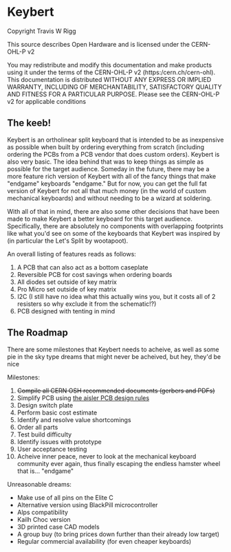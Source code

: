 # Keybert
Copyright Travis W Rigg

This source describes Open Hardware and is licensed under the CERN-OHL-P
v2

You may redistribute and modify this documentation and make products
using it under the terms of the CERN-OHL-P v2 (https:/cern.ch/cern-ohl).
This documentation is distributed WITHOUT ANY EXPRESS OR IMPLIED
WARRANTY, INCLUDING OF MERCHANTABILITY, SATISFACTORY QUALITY
AND FITNESS FOR A PARTICULAR PURPOSE. Please see the CERN-OHL-P v2
for applicable conditions

## The keeb!
Keybert is an ortholinear split keyboard that is intended to be as inexpensive
as possible when built by ordering everything from scratch (including ordering
the PCBs from a PCB vendor that does custom orders). Keybert is also very basic.
The idea behind that was to keep things as simple as possible for the target
audience. Someday in the future, there may be a more feature rich version of
Keybert with all of the fancy things that make "endgame" keyboards "endgame."
But for now, you can get the full fat version of Keybert for not all that much
money (in the world of custom mechanical keyboards) and without needing to be a
wizard at soldering.

With all of that in mind, there are also some other decisions that have been
made to make Keybert a better keyboard for this target audience. Specifically,
there are absolutely no components with overlapping footprints like what you'd
see on some of the keyboards that Keybert was inspired by (in particular the
Let's Split by wootapoot).

An overall listing of features reads as follows:

1. A PCB that can also act as a bottom caseplate
2. Reversible PCB for cost savings when ordering boards
3. All diodes set outside of key matrix
4. Pro Micro set outside of key matrix
5. I2C (I still have no idea what this actually wins you, but it costs all of 2
   resisters so why exclude it from the schematic!?)
6. PCB designed with tenting in mind

## The Roadmap
There are some milestones that Keybert needs to acheive, as well as some pie in
the sky type dreams that might never be acheived, but hey, they'd be nice

Milestones:
1. ~~Compile all CERN OSH recommended documents (gerbers and PDFs)~~
2. Simplify PCB using
  [the aisler PCB design rules](https://aisler.community/t/pcb-design-rules/41)
2. Design switch plate
3. Perform basic cost estimate
4. Identify and resolve value shortcomings
5. Order all parts
6. Test build difficulty
7. Identify issues with prototype
8. User acceptance testing
9. Acheive inner peace, never to look at the mechanical keyboard community ever
   again, thus finally escaping the endless hamster wheel that is... "endgame"

Unreasonable dreams:
* Make use of all pins on the Elite C
* Alternative version using BlackPill microcontroller
* Alps compatibility
* Kailh Choc version
* 3D printed case CAD models
* A group buy (to bring prices down further than their already low target)
* Regular commercial availability (for even cheaper keyboards)